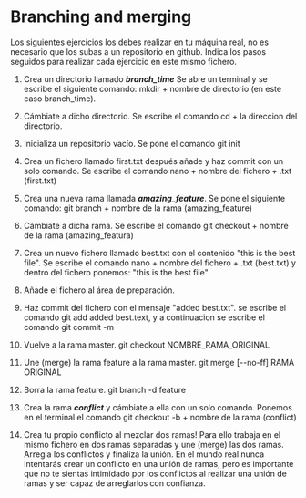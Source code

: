 # Branching and merging

Los siguientes ejercicios los debes realizar en tu máquina real, no es necesario que los subas a un repositorio en github. Indica los pasos seguidos para realizar cada ejercicio en este mismo fichero.

1. Crea un directorio llamado _**branch_time**_
Se abre un terminal y se escribe el siguiente comando: mkdir + nombre de directorio (en este caso branch_time).
2. Cámbiate a dicho directorio.
Se escribe el comando cd + la direccion del directorio.
3. Inicializa un repositorio vacío.
Se pone el comando git init
4. Crea un fichero llamado first.txt después añade y haz commit con un solo comando.
Se escribe el comando nano + nombre del fichero + .txt (first.txt)
5. Crea una nueva rama llamada _**amazing_feature**_.
Se pone el siguiente comando: git branch + nombre de la rama (amazing_feature)
6. Cámbiate a dicha rama.
Se escribe el comando git checkout + nombre de la rama (amazing_featura)
7. Crea un nuevo fichero llamado best.txt con el contenido "this is the best file".
Se escribe el comando nano + nombre del fichero + .txt (best.txt) y dentro del fichero ponemos: "this is the best file"
8. Añade el fichero al área de preparación.

9. Haz commit del fichero con el mensaje "added best.txt".
se escribe el comando git add added best.text, y a continuacion se escribe el comando git commit -m
10. Vuelve a la rama master.
git checkout NOMBRE_RAMA_ORIGINAL
11. Une (merge) la rama feature a la rama master.
git merge [--no-ff] RAMA ORIGINAL
12. Borra la rama feature.
git branch -d feature
13. Crea la rama _**conflict**_ y cámbiate a ella con un solo comando.
Ponemos en el terminal el comando git checkout -b + nombre de la rama (conflict)
14. Crea tu propio conflicto al mezclar dos ramas! Para ello trabaja en el mismo fichero en dos ramas separadas y une (merge) las dos ramas. Arregla los conflictos y finaliza la unión. En el mundo real nunca intentarás crear un conflicto en una unión de ramas, pero es importante que no te sientas intimidado por los conflictos al realizar una unión de ramas y ser capaz de arreglarlos con confianza. 
